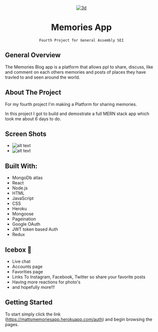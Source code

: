 <br />
<div align="center">
  <a href="https://mattsmemoriesapp.herokuapp.com">

![3d](https://wallpapertag.com/wallpaper/full/8/7/e/221119-travel-background-1920x1080-laptop.jpg)
</a>

<h1 align="center">Memories App</h1>

    Fourth Project for General Assembly SEI

</div>

## General Overview

The Memories Blog app is a platform that allows ppl to share, discuss, like and comment on each others memories and posts of places they have travled to and seen around the world.



## About The Project

For my fourth project I'm making a Platform for sharing memories.

In this project I got to build and demostrate a full MERN stack app which took me about 6 days to do.


## Screen Shots

* ![alt text](https://i.imgur.com/xDkAAIC.png)
* ![alt text](https://i.imgur.com/Rp9oTiu.png)


## Built With:

- MongoDb atlas
- React
- Node.js
- HTML
- JavaScript
- CSS
- Heroku
- Mongoose
- Pageination
- Google OAuth
- JWT token based Auth
- Redux

## Icebox 🧊

- Live chat
- Accounts page
- Favorities page
- Links To Instagram, Facebook, Twitter so share your favorite posts
- Having more reactions for photo's
- and hopefully more!!!


## Getting Started


To start simply click the link (https://mattsmemoriesapp.herokuapp.com/auth) and begin browsing the pages.

